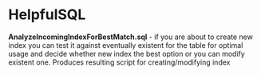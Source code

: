 # HelpfulSQL

**AnalyzeIncomingIndexForBestMatch.sql** - if you are about to create new index you can test it against eventually existent for the table for optimal usage and decide whether new index the best option or you can modify existent one. Produces resulting script for creating/modifying index
